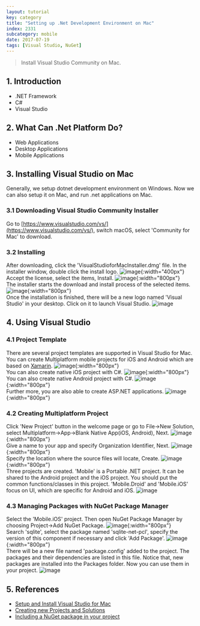 ```yaml
---
layout: tutorial
key: category
title: "Setting up .Net Development Environment on Mac"
index: 2331
subcategory: mobile
date: 2017-07-19
tags: [Visual Studio, NuGet]
---
```


> Install Visual Studio Community on Mac.

## 1. Introduction
* .NET Framework
* C#
* Visual Studio

## 2. What Can .Net Platform Do?
* Web Applications
* Desktop Applications
* Mobile Applications

## 3. Installing Visual Studio on Mac
Generally, we setup dotnet development environment on Windows. Now we can also setup it on Mac, and run .net applications on Mac.
### 3.1 Downloading Visual Studio Community Installer
Go to [https://www.visualstudio.com/vs/](https://www.visualstudio.com/vs/), switch macOS, select 'Community for Mac' to download.
### 3.2 Installing
After downloading, click the 'VisualStudioforMacInstaller.dmg' file. In the installer window, double click the install logo.
![image](/assets/images/frontend/2331/install_vs.png){:width="400px"}  
Accept the license, select the items, Install.
![image](/assets/images/frontend/2331/install_components.png){:width="800px"}  
The installer starts the download and install process of the selected items.
![image](/assets/images/frontend/2331/install_downloading.png){:width="800px"}  
Once the installation is finished, there will be a new logo named 'Visual Studio' in your desktop. Click on it to launch Visual Studio.
![image](/assets/images/frontend/2331/visualstudio_workspace.png)

## 4. Using Visual Studio
### 4.1 Project Template
There are several project templates are supported in Visual Studio for Mac.  
You can create Multiplatform mobile projects for iOS and Android which are based on [Xamarin](https://www.xamarin.com/).
![image](/assets/images/frontend/2331/project_multiplatform.png){:width="800px"}  
You can also create native iOS project with C#.
![image](/assets/images/frontend/2331/project_ios.png){:width="800px"}  
You can also create native Android project with C#.
![image](/assets/images/frontend/2331/project_android.png){:width="800px"}  
Further more, you are also able to create ASP.NET applications.
![image](/assets/images/frontend/2331/project_aspnet.png){:width="800px"}  
### 4.2 Creating Multiplatform Project
Click 'New Project' button in the welcome page or go to File->New Solution, select Multiplatform->App->Blank Native App(iOS, Android), Next.
![image](/assets/images/frontend/2331/newproject_native.png){:width="800px"}  
Give a name to your app and specify Organization Identifier, Next.
![image](/assets/images/frontend/2331/newproject_appname.png){:width="800px"}  
Specify the location where the source files will locate, Create.
![image](/assets/images/frontend/2331/newproject_location.png){:width="800px"}  
Three projects are created. 'Mobile' is a Portable .NET project. It can be shared to the Android project and the iOS project. You should put the common functions/classes in this project. 'Mobile.Droid' and 'Mobile.iOS' focus on UI, which are specific for Android and iOS.
![image](/assets/images/frontend/2331/newproject_finish.png)
### 4.3 Managing Packages with NuGet Package Manager
Select the 'Mobile.iOS' project. Then open NuGet Package Manager by choosing Project->Add NuGet Package.
![image](/assets/images/frontend/2331/package_add.png){:width="800px"}  
Search 'sqlite', select the package named 'sqlite-net-pcl', specify the version of this component if necessary and click 'Add Package'.
![image](/assets/images/frontend/2331/package_sqlite.png){:width="800px"}  
There will be a new file named 'package.config' added to the project. The packages and their dependencies are listed in this file. Notice that, new packages are installed into the Packages folder. Now you can use them in your project.
![image](/assets/images/frontend/2331/package_config.png)

## 5. References
* [Setup and Install Visual Studio for Mac](https://docs.microsoft.com/en-us/visualstudio/mac/installation)
* [Creating new Projects and Solutions](https://docs.microsoft.com/en-us/visualstudio/mac/create-new-projects)
* [Including a NuGet package in your project](https://docs.microsoft.com/en-us/visualstudio/mac/nuget-walkthrough)
